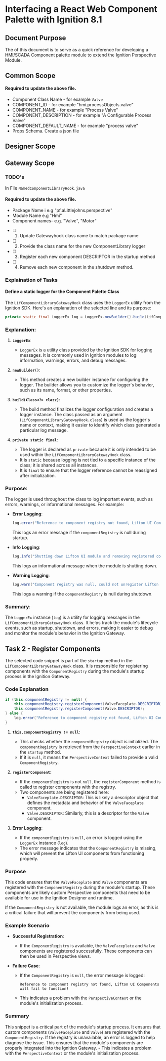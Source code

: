 
# Interfacing a React Web Component Palette with Ignition 8.1

## Document Purpose

The of this document is to serve as a quick reference for developing a HMI/SCADA Component palette module to extend the Ignition Perspective Module.

## Common Scope
#### Required to update the above file.
- Component Class Name - for example `Valve`
- COMPONENT_ID - for example "hmi.processObjects.valve"
- COMPONENT_NAME - for example "Process Valve"
- COMPONENT_DESCRIPTION - for example "A Configurable Process Valve"
- COMPONENT_DEFAULT_NAME - for example "process valve"
- Props Schema. Create a json file



## Designer Scope

## Gateway Scope

### TODO's

In File `NamedComponentLibraryHook.java`
#### Required to update the above file.
- Package Name i e.g "pf.aLittlejohns.perspective"
- Module Name e.g "Hmi"
- Component names- e.g. "Valve", "Motor"

- [ ]  1. Update Gatewayhook class name to match package name
- [ ]  2. Provide the class name for the new ComponentLibrary logger
- [ ]  3. Register each new component DESCRIPTOR in the startup method
- [ ]  4. Remove each new component in the shutdown method.


### Explaination of Tasks
#### Define a static logger for the Component Palette Class

The `LifComponentLibraryGatewayHook` class uses the `LoggerEx` utility from the Ignition SDK. Here's an explanation of the selected line and its purpose:

```java
private static final LoggerEx log = LoggerEx.newBuilder().build(LifComponentLibraryGatewayHook.class);
```

### Explanation:
1. **`LoggerEx`**:
   - `LoggerEx` is a utility class provided by the Ignition SDK for logging messages. It is commonly used in Ignition modules to log information, warnings, errors, and debug messages.

2. **`newBuilder()`**:
   - This method creates a new builder instance for configuring the logger. The builder allows you to customize the logger's behavior, such as its name, format, or other properties.

3. **`build(Class<?> clazz)`**:
   - The build method finalizes the logger configuration and creates a logger instance. The class passed as an argument (`LifComponentLibraryGatewayHook.class`) is used as the logger's name or context, making it easier to identify which class generated a particular log message.

4. **`private static final`**:
   - The logger is declared as `private` because it is only intended to be used within the `LifComponentLibraryGatewayHook` class.
   - It is `static` because logging is not tied to a specific instance of the class; it is shared across all instances.
   - It is `final` to ensure that the logger reference cannot be reassigned after initialization.

### Purpose:

The logger is used throughout the class to log important events, such as errors, warnings, or informational messages. For example:

- **Error Logging**:
  ```java
  log.error("Reference to component registry not found, Lifton UI Components will fail to function!");
  ```
  This logs an error message if the `componentRegistry` is null during startup.

- **Info Logging**:
  ```java
  log.info("Shutting down Lifton UI module and removing registered components.");
  ```
  This logs an informational message when the module is shutting down.

- **Warning Logging**:
  ```java
  log.warn("Component registry was null, could not unregister Lifton UI Components.");
  ```
  This logs a warning if the `componentRegistry` is null during shutdown.

### Summary:

The `LoggerEx` instance (`log`) is a utility for logging messages in the `LifComponentLibraryGatewayHook` class. It helps track the module's lifecycle events, such as startup, shutdown, and errors, making it easier to debug and monitor the module's behavior in the Ignition Gateway.


## Task 2 - Register Components

The selected code snippet is part of the `startup` method in the `LifComponentLibraryGatewayHook` class. It is responsible for registering components with the `ComponentRegistry` during the module's startup process in the Ignition Gateway.

### Code Explanation

```java
if (this.componentRegistry != null) {
    this.componentRegistry.registerComponent(ValveFaceplate.DESCRIPTOR);
    this.componentRegistry.registerComponent(Valve.DESCRIPTOR);
} else {
    log.error("Reference to component registry not found, Lifton UI Components will fail to function!");
}
```

1. **`this.componentRegistry != null`**:
   - This checks whether the `componentRegistry` object is initialized. The `componentRegistry` is retrieved from the `PerspectiveContext` earlier in the `startup` method.
   - If it is `null`, it means the `PerspectiveContext` failed to provide a valid `ComponentRegistry`.

2. **`registerComponent`**:
   - If the `componentRegistry` is not `null`, the `registerComponent` method is called to register components with the registry.
   - Two components are being registered here:
     - `ValveFaceplate.DESCRIPTOR`: This is likely a descriptor object that defines the metadata and behavior of the `ValveFaceplate` component.
     - `Valve.DESCRIPTOR`: Similarly, this is a descriptor for the `Valve` component.

3. **Error Logging**:
   - If the `componentRegistry` is `null`, an error is logged using the `LoggerEx` instance (`log`).
   - The error message indicates that the `ComponentRegistry` is missing, which will prevent the Lifton UI components from functioning properly.

### Purpose

This code ensures that the `ValveFaceplate` and `Valve` components are registered with the `ComponentRegistry` during the module's startup. These components are likely custom Perspective components that need to be available for use in the Ignition Designer and runtime.

If the `ComponentRegistry` is not available, the module logs an error, as this is a critical failure that will prevent the components from being used.

### Example Scenario

- **Successful Registration**:
  - If the `ComponentRegistry` is available, the `ValveFaceplate` and `Valve` components are registered successfully. These components can then be used in Perspective views.

- **Failure Case**:
  - If the `ComponentRegistry` is `null`, the error message is logged:
    ```
    Reference to component registry not found, Lifton UI Components will fail to function!
    ```
  - This indicates a problem with the `PerspectiveContext` or the module's initialization process.

### Summary

This snippet is a critical part of the module's startup process. It ensures that custom components (`ValveFaceplate` and `Valve`) are registered with the `ComponentRegistry`. If the registry is unavailable, an error is logged to help diagnose the issue. This ensures that the module's components are properly integrated into the Ignition Gateway.  - This indicates a problem with the `PerspectiveContext` or the module's initialization process.


